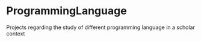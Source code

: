 # ProgrammingLanguage
Projects regarding the study of different programming language in a scholar context
